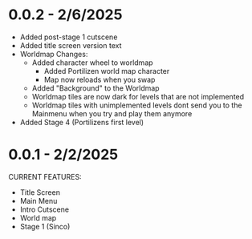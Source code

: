 # 0.0.2 - 2/6/2025
- Added post-stage 1 cutscene
- Added title screen version text
- Worldmap Changes:
    - Added character wheel to worldmap
        - Added Portilizen world map character
        - Map now reloads when you swap
    - Added "Background" to the Worldmap
    - Worldmap tiles are now dark for levels that are not implemented
    - Worldmap tiles with unimplemented levels dont send you to the Mainmenu when you try and play them anymore
- Added Stage 4 (Portilizens first level)

# 0.0.1 - 2/2/2025
CURRENT FEATURES:
- Title Screen
- Main Menu
- Intro Cutscene
- World map
- Stage 1 (Sinco)